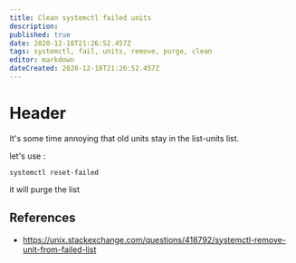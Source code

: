 ```yaml
---
title: Clean systemctl failed units
description: 
published: true
date: 2020-12-18T21:26:52.457Z
tags: systemctl, fail, units, remove, purge, clean
editor: markdown
dateCreated: 2020-12-18T21:26:52.457Z
---
```


# Header
It's some time annoying that old units stay in the list-units list.

let's use :

````
systemctl reset-failed
````

it will purge the list

## References

- https://unix.stackexchange.com/questions/418792/systemctl-remove-unit-from-failed-list